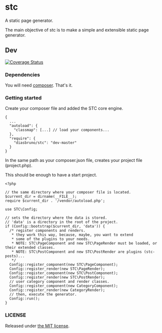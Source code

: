 # stc

A static page generator.

The main objective of stc is to make a simple and extensible static page generator.

## Dev

[![Coverage Status](https://coveralls.io/repos/diasbruno/stc/badge.png)](https://coveralls.io/r/diasbruno/stc)

### Dependencies

You will need [composer](http://getcomponser.org). That's it.

### Getting started

Create your composer file and added the STC core engine.

```
{
  ...
  "autoload": {
    "classmap": [...] // load your components...
  },
  "require": {
    "diasbruno/stc": "dev-master"
  }
}
```

In the same path as your composer.json file, creates your project file (project.php).

This should be enough to have a start project.

```
<?php

// the same directory where your composer file is located.
$current_dir = dirname(__FILE__);
require $current_dir . '/vendor/autoload.php';

use STC\Config;

// sets the directory where the data is stored.
// 'data' is a directory in the root of the project.
if (Config::bootstrap($current_dir, 'data')) {
  /* register components and renders.
   * they work this way, because, maybe, you want to extend
   * some of the plugins to your needs.
   * NOTE: STC\PageComponent and new STC\PageRender must be loaded, or their extended classes.
   * NOTE: STC\PostComponent and new STC\PostRender are plugins (stc-posts)...
   */
  Config::register_component(new STC\PageComponent);
  Config::register_render(new STC\PageRender);
  Config::register_component(new STC\PostComponent);
  Config::register_render(new STC\PostRender);
  // user category component and render classes.
  Config::register_component(new CategoryComponent);
  Config::register_render(new CategoryRender);
  // then, execute the generator.
  Config::run();
}
```

### LICENSE

Released under [the MIT license](LICENSE).
